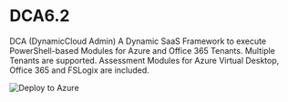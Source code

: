 # DCA6.2
 DCA (DynamicCloud Admin) A Dynamic SaaS Framework to execute PowerShell-based Modules for Azure and Office 365 Tenants. Multiple Tenants are supported. Assessment Modules for Azure Virtual Desktop, Office 365 and FSLogix are included. 


![Deploy to Azure](https://aka.ms/deploytoazurebutton)